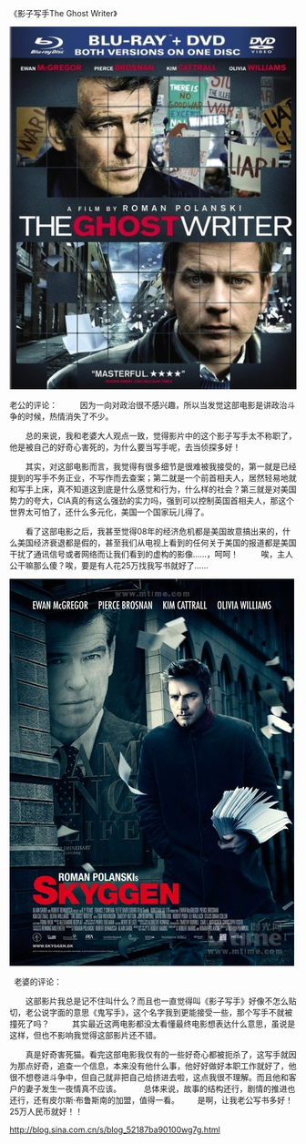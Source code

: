 《影子写手The Ghost Writer》

			
![](./img/52187ba9tac41ffc5e0ef&690.jpg)

老公的评论：
 
　　因为一向对政治很不感兴趣，所以当发觉这部电影是讲政治斗争的时候，热情消失了不少。
 

　　总的来说，我和老婆大人观点一致，觉得影片中的这个影子写手太不称职了，他是被自己的好奇心害死的，为什么要当写手呢，去当侦探多好！
 

　　其实，对这部电影而言，我觉得有很多细节是很难被我接受的，第一就是已经提到的写手不务正业，不写作而去查案；第二就是一个前首相夫人，居然轻易地就和写手上床，真不知道这到底是什么感觉和行为，什么样的社会？第三就是对美国势力的夸大，CIA真的有这么强劲的实力吗，强到可以控制英国首相夫人，那这个世界太可怕了，还什么多元化，美国一个国家玩儿得了。
 

　　看了这部电影之后，我甚至觉得08年的经济危机都是美国故意搞出来的，什么美国经济衰退都是假的，甚至我们从电视上看到的任何关于美国的报道都是美国干扰了通讯信号或者网络而让我们看到的虚构的影像……，呵呵！
 
　　唉，主人公干嘛那么傻？唉，要是有人花25万找我写书就好了……
 

![](./img/52187ba9tac4200604e84&690.jpg)

 
老婆的评论：
 

　　这部影片我总是记不住叫什么？而且也一直觉得叫《影子写手》好像不怎么贴切，老公说字面的意思《鬼写手》，这个名字我到更能接受一些，那个写手不就被撞死了吗？
 
　　其实最近这两电影都没太看懂最终电影想表达什么意思，虽说是这样，但也不影响我觉得这部影片还不错。
 

　　真是好奇害死猫。看完这部电影我仅有的一些好奇心都被扼杀了，这写手就因为那点好奇，追查一个信息，本来没有他什么事，他好好做好本职工作就好了，他很不想卷进斗争中，但自己就非把自己给挤进去啦，这点我很不理解。而且他和客户的妻子发生一夜情真不应该。
 
　　总体来说，故事的结构还行，剧情的推进也还行，还有皮尔斯·布鲁斯南的加盟，值得一看。
　　是啊，让我老公写书多好！25万人民币就好！！							
		
http://blog.sina.com.cn/s/blog_52187ba90100wg7g.html
